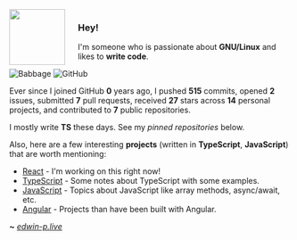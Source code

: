 <img align="left" width="100px" style="padding-right: 20px"  src="https://upload.wikimedia.org/wikipedia/commons/thumb/a/a7/React-icon.svg/2300px-React-icon.svg.png">

### Hey!

I'm someone who is passionate about **GNU/Linux** and likes to **write code**.

![Babbage](https://img.shields.io/badge/M8--Babbage-%C2%A1Howdy!-lightgrey)
![GitHub](https://shields.io/github/followers/M8-Babbage?label=Follow)


Ever since I joined GitHub **0** years ago, I pushed **515** commits, opened **2** issues, submitted **7** pull requests, received **27** stars across **14** personal projects, and contributed to **7** public repositories.

I mostly write **TS** these days. See my _pinned repositories_ below.

Also, here are a few interesting **projects** (written in **TypeScript**, **JavaScript**) that are worth mentioning:

- [React](https://github.com/M8-Babbage/React) - I'm working on this right now!
- [TypeScript](https://github.com/M8-Babbage/Notes/tree/main/typescript) - Some notes about TypeScript with some examples.
- [JavaScript](https://github.com/M8-Babbage/Notes/tree/main/javascript) - Topics about JavaScript like array methods, async/await, etc.
- [Angular](https://github.com/M8-Babbage/Angular) - Projects than have been built with Angular.

**~** [_edwin-p.live_](https://edwin-p.live/)
